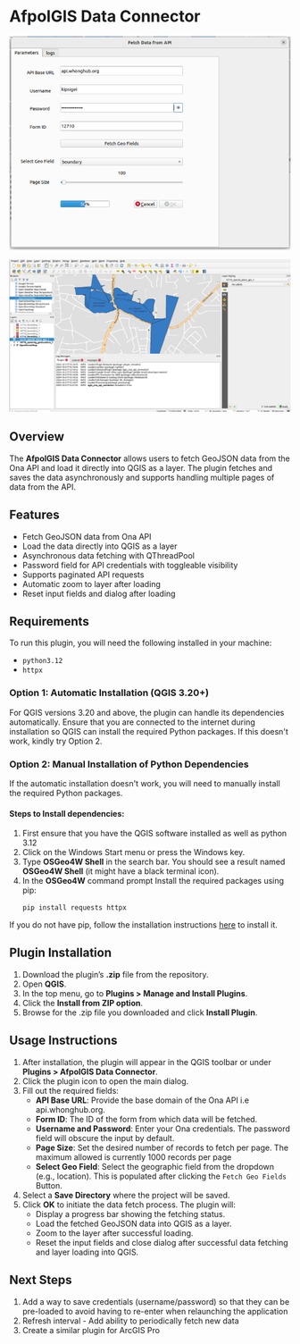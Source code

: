 # AfpolGIS Data Connector

![App Platform](/img/screenshot_1.png)

![App Platform](/img/screenshot_2.png)

## Overview

The **AfpolGIS Data Connector** allows users to fetch GeoJSON data from the Ona API and load it directly into QGIS as a layer. The plugin fetches and saves the data asynchronously and supports handling multiple pages of data from the API.

## Features

- Fetch GeoJSON data from Ona API
- Load the data directly into QGIS as a layer
- Asynchronous data fetching with QThreadPool
- Password field for API credentials with toggleable visibility
- Supports paginated API requests
- Automatic zoom to layer after loading
- Reset input fields and dialog after loading

## Requirements

To run this plugin, you will need the following installed in your machine:

- `python3.12`
- `httpx`


### Option 1: Automatic Installation (QGIS 3.20+)

For QGIS versions 3.20 and above, the plugin can handle its dependencies automatically. Ensure that you are connected to the internet during installation so QGIS can install the required Python packages. If this doesn't work, kindly try Option 2.

### Option 2: Manual Installation of Python Dependencies

If the automatic installation doesn't work, you will need to manually install the required Python packages.

#### Steps to Install dependencies:

1. First ensure that you have the QGIS software installed as well as python 3.12
2. Click on the Windows Start menu or press the Windows key.
3. Type **OSGeo4W Shell** in the search bar. You should see a result named **OSGeo4W Shell** (it might have a black terminal icon).
4. In the **OSGeo4W** command prompt Install the required packages using pip:
   ```bash
   pip install requests httpx
   ```
If you do not have pip, follow the installation instructions [here](https://pip.pypa.io/en/stable/installation/) to install it.

## Plugin Installation
1. Download the plugin’s **.zip** file from the repository.
2. Open **QGIS**.
3. In the top menu, go to **Plugins > Manage and Install Plugins**.
4. Click the **Install from ZIP option**.
5. Browse for the .zip file you downloaded and click **Install Plugin**.

## Usage Instructions
1. After installation, the plugin will appear in the QGIS toolbar or under **Plugins > AfpolGIS Data Connector**.
2. Click the plugin icon to open the main dialog.
3. Fill out the required fields:
   - **API Base URL**: Provide the base domain of the Ona API i.e api.whonghub.org.
   - **Form ID**: The ID of the form from which data will be fetched.
   - **Username and Password**: Enter your Ona credentials. The password field will obscure the input by default.
   - **Page Size**: Set the desired number of records to fetch per page. The maximum allowed is currently 1000 records per page
   - **Select Geo Field**: Select the geographic field from the dropdown (e.g., location). This is populated after clicking the `Fetch Geo Fields` Button.
4. Select a **Save Directory** where the project will be saved.
5. Click **OK** to initiate the data fetch process. The plugin will:
   - Display a progress bar showing the fetching status.
   - Load the fetched GeoJSON data into QGIS as a layer.
   - Zoom to the layer after successful loading.
   - Reset the input fields and close dialog after successful data fetching and layer loading into QGIS.

## Next Steps
1. Add a way to save credentials (username/password) so that they can be pre-loaded to avoid having to re-enter when relaunching the application
2. Refresh interval - Add ability to periodically fetch new data
3. Create a similar plugin for ArcGIS Pro